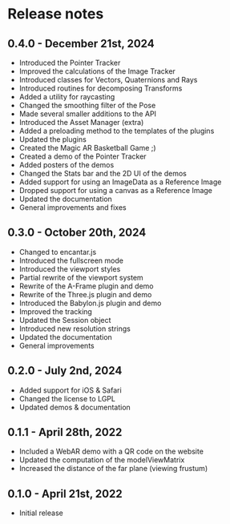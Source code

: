 # Release notes

## 0.4.0 - December 21st, 2024

* Introduced the Pointer Tracker
* Improved the calculations of the Image Tracker
* Introduced classes for Vectors, Quaternions and Rays
* Introduced routines for decomposing Transforms
* Added a utility for raycasting
* Changed the smoothing filter of the Pose
* Made several smaller additions to the API
* Introduced the Asset Manager (extra)
* Added a preloading method to the templates of the plugins
* Updated the plugins
* Created the Magic AR Basketball Game ;)
* Created a demo of the Pointer Tracker
* Added posters of the demos
* Changed the Stats bar and the 2D UI of the demos
* Added support for using an ImageData as a Reference Image
* Dropped support for using a canvas as a Reference Image
* Updated the documentation
* General improvements and fixes

## 0.3.0 - October 20th, 2024

* Changed to encantar.js
* Introduced the fullscreen mode
* Introduced the viewport styles
* Partial rewrite of the viewport system
* Rewrite of the A-Frame plugin and demo
* Rewrite of the Three.js plugin and demo
* Introduced the Babylon.js plugin and demo
* Improved the tracking
* Updated the Session object
* Introduced new resolution strings
* Updated the documentation
* General improvements

## 0.2.0 - July 2nd, 2024

* Added support for iOS & Safari
* Changed the license to LGPL
* Updated demos & documentation

## 0.1.1 - April 28th, 2022

* Included a WebAR demo with a QR code on the website
* Updated the computation of the modelViewMatrix
* Increased the distance of the far plane (viewing frustum)

## 0.1.0 - April 21st, 2022

* Initial release